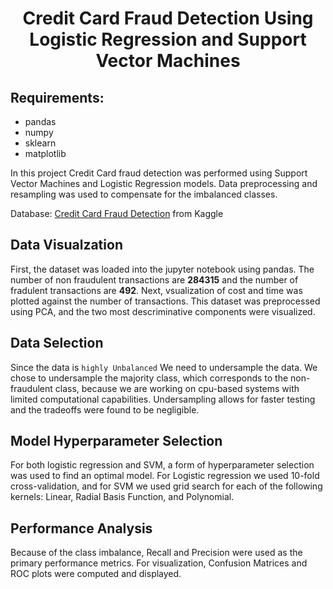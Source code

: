 <h1 align = center>Credit Card Fraud Detection Using Logistic Regression and Support Vector Machines</h1>

## Requirements:
- pandas
- numpy
- sklearn
- matplotlib

In this project Credit Card fraud detection was performed using Support Vector Machines and Logistic Regression models.
Data preprocessing and resampling was used to compensate for the imbalanced classes.

Database: [Credit Card Fraud Detection](https://www.kaggle.com/mlg-ulb/creditcardfraud) from Kaggle

## Data Visualzation
First, the dataset was loaded into the jupyter notebook using pandas.
The number of non fraudulent transactions are **284315** and the number of fradulent transactions are **492**.
Next, vsualization of cost and time was plotted against the number of transactions. This dataset was preprocessed using PCA, and the two most descriminative components were visualized.

## Data Selection
Since the data is `highly Unbalanced` We need to undersample the data. We chose to undersample the majority class, which corresponds to the non-fraudulent class, because we are working on cpu-based systems with limited computational capabilities. Undersampling allows for faster testing and the tradeoffs were found to be negligible.

## Model Hyperparameter Selection
For both logistic regression and SVM, a form of hyperparameter selection was used to find an optimal model. For Logistic regression we used 10-fold cross-validation, and for SVM we used grid search for each of the following kernels: Linear, Radial Basis Function, and Polynomial.

## Performance Analysis
Because of the class imbalance, Recall and Precision were used as the primary performance metrics. For visualization, Confusion Matrices and ROC plots were computed and displayed.